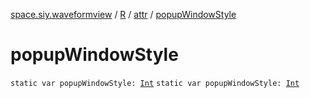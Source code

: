 [space.siy.waveformview](../../index.md) / [R](../index.md) / [attr](index.md) / [popupWindowStyle](./popup-window-style.md)

# popupWindowStyle

`static var popupWindowStyle: `[`Int`](https://kotlinlang.org/api/latest/jvm/stdlib/kotlin/-int/index.html)
`static var popupWindowStyle: `[`Int`](https://kotlinlang.org/api/latest/jvm/stdlib/kotlin/-int/index.html)